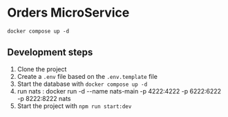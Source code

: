# Orders MicroService

```
docker compose up -d
```

## Development steps

1. Clone the project
2. Create a `.env` file based on the `.env.template` file
3. Start the database with `docker compose up -d`
4. run nats : docker run -d --name nats-main -p 4222:4222 -p 6222:6222 -p 8222:8222 nats
5. Start the project with `npm run start:dev`